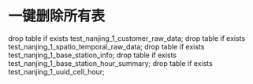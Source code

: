 # 一键删除所有表

drop table if exists test_nanjing_1_customer_raw_data; drop table if exists test_nanjing_1_spatio_temporal_raw_data; drop table if exists test_nanjing_1_base_station_info; drop table if exists test_nanjing_1_base_station_hour_summary; drop table if exists test_nanjing_1_uuid_cell_hour;
